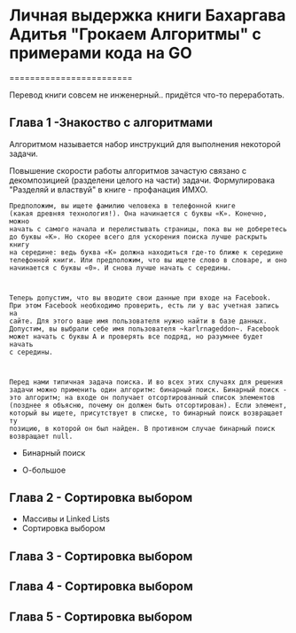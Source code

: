 # Личная выдержка книги Бахаргава Адитья "Грокаем Алгоритмы" с примерами кода на GO #
========================

Перевод книги совсем не инженерный.. придётся что-то переработать.

## Глава 1 -Знакоство с алгоритмами ##

Алгоритмом называется набор инструкций для выполнения некоторой 
задачи. 

Повышение скорости работы алгоритмов зачастую связано с декомпозицией (разделени целого на части) задачи. Формулировака "Разделяй и властвуй" в книге - профанация ИМХО. 

<code>Предположим, вы ищете фамилию человека в телефонной книге (какая древняя технология!). Она начинается с буквы «К». Конечно, можно начать с самого начала и перелистывать страницы, пока вы не доберетесь до буквы «К». Но скорее всего для ускорения поиска лучше раскрыть книгу на середине: ведь буква «К» должна находиться где-то ближе к середине телефонной книги. Или предположим, что вы ищете слово в словаре, и оно начинается с буквы «0». И снова лучше начать с середины.

Теперь допустим, что вы вводите свои данные при входе на Facebook. При этом Facebook необходимо проверить, есть ли у вас учетная запись на сайте. Для этого ваше имя пользователя нужно найти в базе данных. Допустим, вы выбрали себе имя пользователя ~karlrnageddon~. Facebook может начать с буквы А и проверять все подряд, но разумнее будет начать с середины. 

Перед нами типичная задача поиска. И во всех этих случаях для решения 
задачи можно применить один алгоритм: бинарный поиск. Бинарный поиск - это алгоритм; на входе он получает отсортированный список элементов (позднее я объясню, почему он должен быть отсортирован). Если элемент, который вы ищете, присутствует в списке, то бинарный поиск возвращает ту позицию, в которой он был найден. В противном случае бинарный поиск возвращает null. </code>

- Бинарный поиск



- О-большое

## Глава 2 - Сортировка выбором ## 

- Массивы и Linked Lists
- Сортировка выбором

## Глава 3 - Сортировка выбором ## 

## Глава 4 - Сортировка выбором ## 

## Глава 5 - Сортировка выбором ## 
